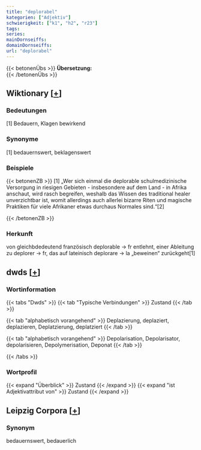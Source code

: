 ```yaml
---
title: "deplorabel"
kategorien: ["Adjektiv"]
schwierigkeit: ["k1", "h2", "r23"]
tags:
series:
mainDornseiffs:
domainDornseiffs:
url: "deplorabel"
---
```


{{< betonenÜbs >}}
**Übersetzung:**  
{{< /betonenÜbs >}}

## Wiktionary [[+](https://de.wiktionary.org/wiki/deplorabel)]

### Bedeutungen
[1] Bedauern, Klagen bewirkend  

### Synonyme
[1] bedauernswert, beklagenswert  

### Beispiele
{{< betonenZB >}}
[1] „Wer sich einmal die deplorable schulmedizinische Versorgung in riesigen Gebieten - insbesondere auf dem Land - in Afrika anschaut, wird rasch begreifen, weshalb das Wissen des traditional healer unverzichtbar ist, womit allerdings auch allerlei bizarre Riten und magische Praktiken für viele Afrikaner etwas durchaus Normales sind.“[2]  

{{< /betonenZB >}}
### Herkunft
von gleichbdedeutend  französisch deplorable → fr entlehnt, einer Ableitung zu deplorer → fr, das auf lateinisch deplorare → la „beweinen“ zurückgeht[1]  



## dwds [[+](https://www.dwds.de/wb/deplorabel)]

### Wortinformation
{{< tabs "Dwds" >}}
{{< tab "Typische Verbindungen" >}}
Zustand
{{< /tab >}}

{{< tab "alphabetisch vorangehend" >}}
Deplazierung, deplaziert, deplazieren, Deplatzierung, deplatziert
{{< /tab >}}

{{< tab "alphabetisch vorangehend" >}}
Depolarisation, Depolarisator, depolarisieren, Depolymerisation, Deponat
{{< /tab >}}

{{< /tabs >}}

### Wortprofil
{{< expand "Überblick" >}} Zustand {{< /expand >}}
{{< expand "ist Adjektivattribut von" >}} Zustand {{< /expand >}}

## Leipzig Corpora [[+](https://corpora.uni-leipzig.de/en/res?word=deplorabel&corpusId=deu_newscrawl-public_2018)]


### Synonym
bedauernswert, bedauerlich

